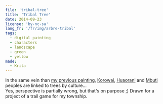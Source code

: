 ```yaml
---
file: 'tribal-tree'
title: 'Tribal Tree'
date: 2014-09-23
license: 'by-nc-sa'
lang_fr: '/fr/img/arbre-tribal'
tags:
  - digital painting
  - characters
  - landscape
  - green
  - yellow
made:
  - Krita
---
```


In the same vein than [my previous painting](/tree-peoples), [Korowai](http://en.wikipedia.org/wiki/Korowai_people), [Huaorani](http://en.wikipedia.org/wiki/Huaorani_people) and [Mbuti](http://en.wikipedia.org/wiki/Mbuti_people) peoples are linked to trees by culture...  
Yes, perspective is partially wrong, but that's on purpose ;)
Drawn for a project of a trail game for my township.
